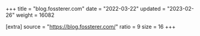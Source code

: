 +++
title = "blog.fossterer.com"
date = "2022-03-22"
updated = "2023-02-26"
weight = 16082

[extra]
source = "https://blog.fossterer.com/"
ratio = 9
size = 16
+++
